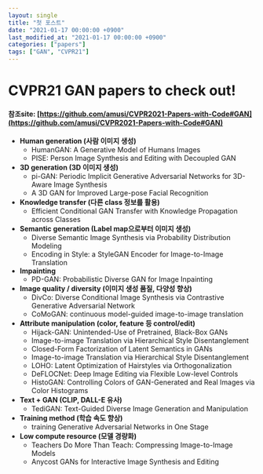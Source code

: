 ```yaml
---
layout: single
title: "첫 포스트"
date: "2021-01-17 00:00:00 +0900"
last_modified_at: "2021-01-17 00:00:00 +0900"
categories: ["papers"]
tags: ["GAN", "CVPR21"]
---
```


# CVPR21 GAN papers to check out!

#### 참조site:  [https://github.com/amusi/CVPR2021-Papers-with-Code#GAN](https://github.com/amusi/CVPR2021-Papers-with-Code#GAN)

- **Human generation (사람 이미지 생성)**
    - HumanGAN: A Generative Model of Humans Images
    - PISE: Person Image Synthesis and Editing with Decoupled GAN
- **3D generation (3D 이미지 생성)**
    - pi-GAN: Periodic Implicit Generative Adversarial Networks for 3D-Aware Image Synthesis
    - A 3D GAN for Improved Large-pose Facial Recognition
- **Knowledge transfer (다른 class 정보를 활용)**
    - Efficient Conditional GAN Transfer with Knowledge Propagation across Classes
- **Semantic generation (Label map으로부터 이미지 생성)**
    - Diverse Semantic Image Synthesis via Probability Distribution Modeling
    - Encoding in Style: a StyleGAN Encoder for Image-to-Image Translation
- **Impainting**
    - PD-GAN: Probabilistic Diverse GAN for Image Inpainting
- **Image quality / diversity (이미지 생성 품질, 다양성 향상)**
    - DivCo: Diverse Conditional Image Synthesis via Contrastive Generative Adversarial Network
    - CoMoGAN: continuous model-guided image-to-image translation
- **Attribute manipulation (color, feature 등 control/edit)**
    - Hijack-GAN: Unintended-Use of Pretrained, Black-Box GANs
    - Image-to-image Translation via Hierarchical Style Disentanglement
    - Closed-Form Factorization of Latent Semantics in GANs
    - Image-to-image Translation via Hierarchical Style Disentanglement
    - LOHO: Latent Optimization of Hairstyles via Orthogonalization
    - DeFLOCNet: Deep Image Editing via Flexible Low-level Controls
    - HistoGAN: Controlling Colors of GAN-Generated and Real Images via Color Histograms
- **Text + GAN (CLIP, DALL-E 유사)**
    - TediGAN: Text-Guided Diverse Image Generation and Manipulation
- **Training method (학습 속도 향상)**
    - training Generative Adversarial Networks in One Stage
- **Low compute resource (모델 경량화)**
    - Teachers Do More Than Teach: Compressing Image-to-Image Models
    - Anycost GANs for Interactive Image Synthesis and Editing
